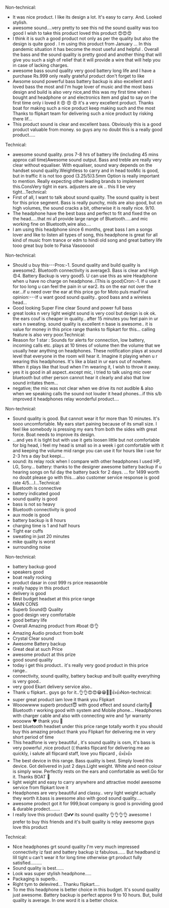 Non-technical: 
- It was nice product. I like its design a lot. It's easy to carry. And. Looked stylish.
- awesome sound....very pretty to see this nd the sound quality was too good I wish to take this product loved this product 😍😍😍
- I think it is such a good product not only as per the quality but also the design is quite good . I m using this product from January ... In this pandemic situation it has become the most useful and helpful . Overall the bass and the sound quality is pretty good and another thing that will give you such a sigh of relief that it will provide a wire that will help you in case of lacking charges.
- awesome bass sound quality very good battery long life and I have a purchase Rs.999 only really grateful product don't forget to like
- Awsome sound powerful bass battery backup is also excellent and i loved bass the most and I'm huge lover of music and the most bass design and build is also very nice,and this was my first time when i bought and headphone or and electronics item and glad to say on the first time only i loved it 😍 😍 😍 it's a very excellent product. Thanks boat for making such a nice product keep making such and the most Thanks to flipkart team for delivering such a nice product by risking there lif...
- This product sound is clear and excellent bass. Obviously this is a good product valuable from money. so guys any no doubt this is a really good product.....

Technical:
- awesome sound quality. pros 7-8 hrs of battery life (including 45 mins approx call time)Awesome sound output. Bass and treble are really very clear without equaliser. With equaliser, sound wary depends on the handset sound quality.Weightless to carry and in head tooMic is good, but in traffic it is not too good (3.25/5)3.5mm Option is really important to mention. Really expecting other leading brands to implement this.ConsVery tight in ears. adjusters are ok .. this ll be very tight...Technical: 
- First of all, I want to talk about sound quality. The sound quality is best for this price segment. Bass is really punchy, mids are also good, but on high volumes, the sound cracks a bit, otherwise it is really nice. 9/10.
- The headphone have the best bass and perfect to fit and fixed the on the head.....that mi a1 provide large range of Bluetooth.....and mic working fine on Bluetooth,wire also....
- I am using this headphone since 6 months, great bass I am a songs lover and like to listen all types of song, this headphone is great for all kind of music from trance or edm to hindi old song and great battery life tooo great buy bole to Paisa Vasoooool

Non-technical:
- Should u buy this---Pros:-1. Sound quality and build quality is awesome2. Bluetooth connectivity is average3. Bass is clear and High 😍4. Battery Backup is very good5. U can use this as wire Headphone when u have no charge on headphone..(This is good)Cron:-1. If u use it for too long u can feel the pain in ur ear2. its on the ear not over the ear...if u need over the ear at this price go for Moto puls maxFinal opinion:---If u want good sound quality.. good bass and a wireless head...
- Good looking Super Fine clear Sound and power full bass
- great looks n very light weight sound is very cool but design is ok ok. the ears couf is cheaper in quality.. after 15 minutes you feel pain in ur ears n sweating. sound quality is excellent n base is awesome.. it is value for money in this price range thanks to flipkart for this... calling feature is also very poor.Technical: 
- Reason for 1 star : Sounds for alerts for connection, low battery, incoming calls etc. plays at 10 times of volume then the volume that we usually hear anything on headphones. These notification plays at sound level that everyone in the room will hear it. Imagine it playing when u r wearing this headphones. It's like a blast in ur ears out of nowhere. When it plays like that loud when I'm wearing it, I wish to throw it away.
- yes it is good in all aspect..except mic, i tried to talk using mic over bluetooth but other person cannot hear it clearly and also that low sound irritates them...
- negative; the mic was not clear when we drive its not audible & also when we speaking calls the sound not louder it head phones...if this s/b improved it headphones relay wonderful product....

Non-technical:
- Sound quality is good. But cannot wear it for more than 10 minutes. It's sooo uncomfortable. My ears start paining because of its small size. I feel like somebody is pressing my ears from both the sides with great force. Boat needs to improve its design.
- ...and yes it is tight but with use it gets loosen little but not comfortable for big head, i feel my head is small so in a week i got comfortable with it and keeping the volume mid range you can use it for hours like i use for 2-3 hrs a day but keepi...
- sound: its relay rock when I compare with other headphones I used HP, LG, Sony...     battery: thanks to the designer awesome battery backup  if u hearing songs on ful day the battery back for 2 days. ... for 1499 worth no doubt please go with this....also customer service response is good rate 4/5....I...Technical: 
- Bluetooth is connective 
- battery indicated good 
- sound quality is good 
- bass is not so heavy 
- Bluetooth connectivity is good 
- aux mode is good 
- battery backup is 8 hours 
- charging time is 1 and half hours 
- Tight ear cuffs 
- sweating in just 20 minutes 
- mike quality is worst 
- surrounding noise 

Non-technical: 
- battery backup good 
- speakers good 
- boat really rocking 
- product dasar in cost 999 rs price reasaonble 
- really happy in this product 
- delivery is good 
- Best budget headset at this price range 
- MAIN CONS 
- Superb Sound😍 Quality 
- good design very comfortable 
- good bettary life 
- Overall Amazing product from #boat 😍👌 
- Amazing Audio product from boAt 
- Crystal Clear sound 
- Awesome Battery backup 
- Great deal at such Price 
- awesome product at this prize 
- good sound quality 
- today i get this product.. it's really very good product in this price range.. 
- connectivity, sound quality, battery backup and built quality everything is very good.. 
- very good Ekart delivery service also.. 
- Thank u flipkart.. guys go for it..👌👌😍😍😁😁🤗🤗👍👍Non-technical: 
- super great product iam love it thank you Flipkart
- Wooowwww superb product😇 with good effect and sound clarity👏 Bluetooth r working good with system and Mobile phone... Headphones with charger cable and also with connecting wire and 1yr warranty woooww ♥️ thank you 🥰
- best bluetooth headset under this price range totally worth it  you should buy this amazing product thank you Flipkart for delivering me in very short period of time
- This headfone is very beautiful , it's sound quality is osm, it's bass is very powerful ,nice product (( thanks flipcard for delivering me ao quickly, i salute all flipcard staff, love you flipcard ,  👍👍👍
- The best device in this range. Bass quality is best. Simply loved this device. Got delivered in just 2 days.Light weight. White and neon colour is simply wow. Perfectly rests on the ears and comfortable as well.Go for it. Thanks BOAT 🤟
- light weight and easy to carry anywhere and attractive model awesome service from flipkart love it
- Headphones are very beautiful and classy.. very light weight actually they worth it.bass is awesome also with good sound quality....
- awesome prodect got it for 999,boat company is good is providing good & durable prodect........
- I really love this product 😍💕💕 its sound quality 👌👌👌👌 awesome I prefer to buy this friends and it's built quality is relay awesome guys love this product

Technical:
- Nice headphones grt sound quality I'm very much impressed connectivity iz fast and battery backup iz fabulous...... But headband iz lill tight u can't wear it for long time otherwise grt product fully satisfied.........
- Sound quality is best......
- Look was super stylish headphone.....
- Packaging is superb..
- Right tym to delevired... Thanku flipkart.... 
- To me this headphone is better choice in this budget. It's sound quality just awesome. Battery backup is perfect approx 9 to 10 hours. But, build quality is average. In one word it is a better choice.